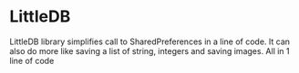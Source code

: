 # LittleDB

LittleDB library simplifies call to SharedPreferences in a line of code. It can also do more like saving a list of string, integers and saving images. All in 1 line of code
